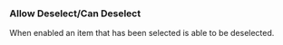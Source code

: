 ### Allow Deselect/Can Deselect
When enabled an item that has been selected is able to be deselected.
